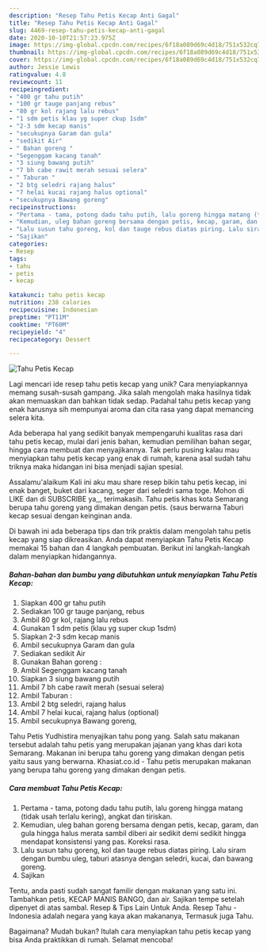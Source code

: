 ```yaml
---
description: "Resep Tahu Petis Kecap Anti Gagal"
title: "Resep Tahu Petis Kecap Anti Gagal"
slug: 4469-resep-tahu-petis-kecap-anti-gagal
date: 2020-10-10T21:57:23.975Z
image: https://img-global.cpcdn.com/recipes/6f18a089d69c4d18/751x532cq70/tahu-petis-kecap-foto-resep-utama.jpg
thumbnail: https://img-global.cpcdn.com/recipes/6f18a089d69c4d18/751x532cq70/tahu-petis-kecap-foto-resep-utama.jpg
cover: https://img-global.cpcdn.com/recipes/6f18a089d69c4d18/751x532cq70/tahu-petis-kecap-foto-resep-utama.jpg
author: Jessie Lewis
ratingvalue: 4.8
reviewcount: 11
recipeingredient:
- "400 gr tahu putih"
- "100 gr tauge panjang rebus"
- "80 gr kol rajang lalu rebus"
- "1 sdm petis klau yg super ckup 1sdm"
- "2-3 sdm kecap manis"
- "secukupnya Garam dan gula"
- "sedikit Air"
- " Bahan goreng "
- "Segenggam kacang tanah"
- "3 siung bawang putih"
- "7 bh cabe rawit merah sesuai selera"
- " Taburan "
- "2 btg seledri rajang halus"
- "7 helai kucai rajang halus optional"
- "secukupnya Bawang goreng"
recipeinstructions:
- "Pertama - tama, potong dadu tahu putih, lalu goreng hingga matang (tidak usah terlalu kering), angkat dan tiriskan."
- "Kemudian, uleg bahan goreng bersama dengan petis, kecap, garam, dan gula hingga halus merata sambil diberi air sedikit demi sedikit hingga mendapat konsistensi yang pas. Koreksi rasa."
- "Lalu susun tahu goreng, kol dan tauge rebus diatas piring. Lalu siram dengan bumbu uleg, taburi atasnya dengan seledri, kucai, dan bawang goreng."
- "Sajikan"
categories:
- Resep
tags:
- tahu
- petis
- kecap

katakunci: tahu petis kecap 
nutrition: 238 calories
recipecuisine: Indonesian
preptime: "PT11M"
cooktime: "PT60M"
recipeyield: "4"
recipecategory: Dessert

---
```



![Tahu Petis Kecap](https://img-global.cpcdn.com/recipes/6f18a089d69c4d18/751x532cq70/tahu-petis-kecap-foto-resep-utama.jpg)

Lagi mencari ide resep tahu petis kecap yang unik? Cara menyiapkannya memang susah-susah gampang. Jika salah mengolah maka hasilnya tidak akan memuaskan dan bahkan tidak sedap. Padahal tahu petis kecap yang enak harusnya sih mempunyai aroma dan cita rasa yang dapat memancing selera kita.

Ada beberapa hal yang sedikit banyak mempengaruhi kualitas rasa dari tahu petis kecap, mulai dari jenis bahan, kemudian pemilihan bahan segar, hingga cara membuat dan menyajikannya. Tak perlu pusing kalau mau menyiapkan tahu petis kecap yang enak di rumah, karena asal sudah tahu triknya maka hidangan ini bisa menjadi sajian spesial.

Assalamu&#39;alaikum Kali ini aku mau share resep bikin tahu petis kecap, ini enak banget, buket dari kacang, seger dari seledri sama toge. Mohon di LIKE dan di SUBSCRIBE ya,,, terimakasih. Tahu petis khas kota Semarang berupa tahu goreng yang dimakan dengan petis. (saus berwarna Taburi kecap sesuai dengan keinginan anda.


Di bawah ini ada beberapa tips dan trik praktis dalam mengolah tahu petis kecap yang siap dikreasikan. Anda dapat menyiapkan Tahu Petis Kecap memakai 15 bahan dan 4 langkah pembuatan. Berikut ini langkah-langkah dalam menyiapkan hidangannya.

<!--inarticleads1-->

##### Bahan-bahan dan bumbu yang dibutuhkan untuk menyiapkan Tahu Petis Kecap:

1. Siapkan 400 gr tahu putih
1. Sediakan 100 gr tauge panjang, rebus
1. Ambil 80 gr kol, rajang lalu rebus
1. Gunakan 1 sdm petis (klau yg super ckup 1sdm)
1. Siapkan 2-3 sdm kecap manis
1. Ambil secukupnya Garam dan gula
1. Sediakan sedikit Air
1. Gunakan  Bahan goreng :
1. Ambil Segenggam kacang tanah
1. Siapkan 3 siung bawang putih
1. Ambil 7 bh cabe rawit merah (sesuai selera)
1. Ambil  Taburan :
1. Ambil 2 btg seledri, rajang halus
1. Ambil 7 helai kucai, rajang halus (optional)
1. Ambil secukupnya Bawang goreng,


Tahu Petis Yudhistira menyajikan tahu pong yang. Salah satu makanan tersebut adalah tahu petis yang merupakan jajanan yang khas dari kota Semarang. Makanan ini berupa tahu goreng yang dimakan dengan petis yaitu saus yang berwarna. Khasiat.co.id - Tahu petis merupakan makanan yang berupa tahu goreng yang dimakan dengan petis. 

<!--inarticleads2-->

##### Cara membuat Tahu Petis Kecap:

1. Pertama - tama, potong dadu tahu putih, lalu goreng hingga matang (tidak usah terlalu kering), angkat dan tiriskan.
1. Kemudian, uleg bahan goreng bersama dengan petis, kecap, garam, dan gula hingga halus merata sambil diberi air sedikit demi sedikit hingga mendapat konsistensi yang pas. Koreksi rasa.
1. Lalu susun tahu goreng, kol dan tauge rebus diatas piring. Lalu siram dengan bumbu uleg, taburi atasnya dengan seledri, kucai, dan bawang goreng.
1. Sajikan


Tentu, anda pasti sudah sangat familir dengan makanan yang satu ini. Tambahkan petis, KECAP MANIS BANGO, dan air. Sajikan tempe setelah dipenyet di atas sambal. Resep &amp; Tips Lain Untuk Anda. Resep Tahu - Indonesia adalah negara yang kaya akan makananya, Termasuk juga Tahu. 

Bagaimana? Mudah bukan? Itulah cara menyiapkan tahu petis kecap yang bisa Anda praktikkan di rumah. Selamat mencoba!
